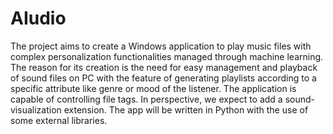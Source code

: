 # AIudio
The project aims to create a Windows application to play music files with complex personalization functionalities managed through machine learning. The reason for its creation is the need for easy management and playback of sound files on PC with the feature of generating playlists according to a specific attribute like genre or mood of the listener. The application is capable of controlling file tags. In perspective, we expect to add a sound-visualization extension. The app will be written in Python with the use of some external libraries.
